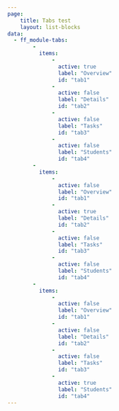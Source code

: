 ```yaml
---
page:
    title: Tabs test
    layout: list-blocks
data:
  - ff_module-tabs:
        -
          items:
              -
                active: true
                label: "Overview"
                id: "tab1"
              -
                active: false
                label: "Details"
                id: "tab2"
              -
                active: false
                label: "Tasks"
                id: "tab3"
              -
                active: false
                label: "Students"
                id: "tab4"
        -  
          items:
              -
                active: false
                label: "Overview"
                id: "tab1"
              -
                active: true
                label: "Details"
                id: "tab2"
              -
                active: false
                label: "Tasks"
                id: "tab3"
              -
                active: false
                label: "Students"
                id: "tab4"
        -  
          items:
              -
                active: false
                label: "Overview"
                id: "tab1"
              -
                active: false
                label: "Details"
                id: "tab2"
              -
                active: false
                label: "Tasks"
                id: "tab3"
              -
                active: true
                label: "Students"
                id: "tab4"
---
```

